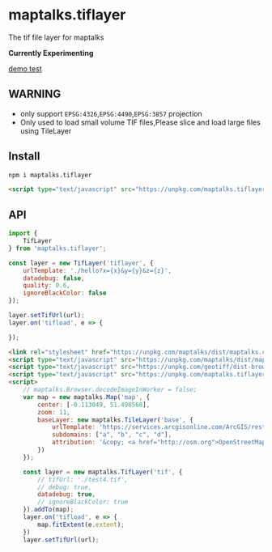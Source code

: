 # maptalks.tiflayer

The tif file layer for maptalks

**Currently Experimenting**

[demo test](https://deyihu.github.io/maptalks.tiflayer/test/index.html)

## WARNING

- only support `EPSG:4326`,`EPSG:4490`,`EPSG:3857` projection
- Only used to load small volume TIF files,Please slice and load large files using TileLayer

## Install

```sh
npm i maptalks.tiflayer

```

```html
<script type="text/javascript" src="https://unpkg.com/maptalks.tiflayer/dist/maptalks.tiflayer.js"></script>
```

## API

```js
import {
    TifLayer
} from 'maptalks.tiflayer';

const layer = new TifLayer('tiflayer', {
    urlTemplate: './hello?x={x}&y={y}&z={z}',
    datadebug: false,
    quality: 0.6,
    ignoreBlackColor: false
});

layer.setTifUrl(url);
layer.on('tifload', e => {

});
```

```html
<link rel="stylesheet" href="https://unpkg.com/maptalks/dist/maptalks.css">
<script type="text/javascript" src="https://unpkg.com/maptalks/dist/maptalks.min.js"></script>
<script type="text/javascript" src="https://unpkg.com/geotiff/dist-browser/geotiff.js"></script>
<script type="text/javascript" src="https://unpkg.com/maptalks.tiflayer/dist/maptalks.tiflayer.js"></script>
<script>
    // maptalks.Browser.decodeImageInWorker = false;
    var map = new maptalks.Map('map', {
        center: [-0.113049, 51.498568],
        zoom: 11,
        baseLayer: new maptalks.TileLayer('base', {
            urlTemplate: 'https://services.arcgisonline.com/ArcGIS/rest/services/World_Imagery/MapServer/tile/{z}/{y}/{x}',
            subdomains: ["a", "b", "c", "d"],
            attribution: '&copy; <a href="http://osm.org">OpenStreetMap</a> contributors, &copy; <a href="https://carto.com/">CARTO</a>'
        })
    });

    const layer = new maptalks.TifLayer('tif', {
        // tifUrl: './test4.tif',
        // debug: true,
        datadebug: true,
        // ignoreBlackColor: true
    }).addTo(map);
    layer.on('tifload', e => {
        map.fitExtent(e.extent);
    })
    layer.setTifUrl(url);
```
